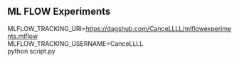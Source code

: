 ## ML FLOW Experiments
MLFLOW_TRACKING_URI=https://dagshub.com/CanceLLLL/mlflowexperiments.mlflow \
MLFLOW_TRACKING_USERNAME=CanceLLLL \
python script.py